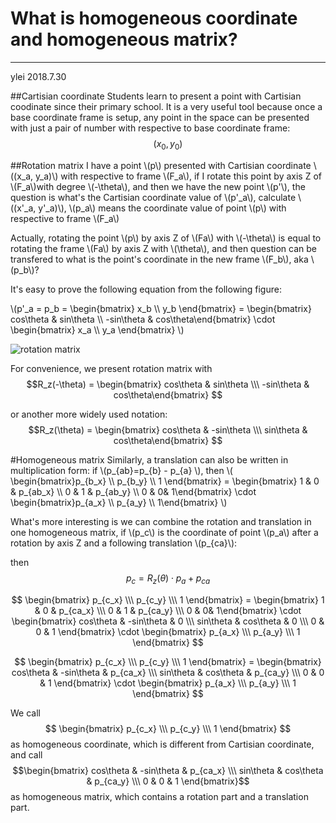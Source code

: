 # What is homogeneous coordinate and homogeneous matrix?

---
ylei 2018.7.30

##Cartisian coordinate
Students learn to present a point with Cartisian coodinate since their primary school. It is a very useful tool because once a base coordinate frame is setup, any point in the space can be presented with just a pair of number with respective to base coordinate frame:
 $$(x_{0}, y_{0})$$

##Rotation matrix
I have a point \\(p\\) presented with Cartisian coordinate \\((x_a, y_a)\\) with respective to frame \\(F_a\\), if I rotate this point by axis Z of \\(F_a\\)with degree \\(-\theta\\), and then we have the new point \\(p'\\), the question is what's the Cartisian coordinate value of \\(p'_a\\), calculate \\((x'_a, y'_a)\\), \\(p_a\\) means the coordinate value of point \\(p\\) with respective to frame \\(F_a\\) 

Actually, rotating the point \\(p\\) by axis Z of \\(Fa\\) with \\(-\theta\\) is equal to rotating the frame \\(Fa\\) by axis Z with \\(\theta\\), and then question can be transfered to what is the point's coordinate in the new frame \\(F_b\\), aka \\(p_b\\)?

It's easy to prove the following equation from the following figure:

 \\(p'_a = p_b = \begin{bmatrix} x_b \\\ y_b \end{bmatrix}  = \begin{bmatrix} cos\theta & sin\theta \\\ -sin\theta & cos\theta\end{bmatrix} \cdot \begin{bmatrix} x_a \\\ y_a \end{bmatrix} \\) 
 
![rotation matrix](https://images2017.cnblogs.com/blog/47448/201712/47448-20171205160012238-457627183.png)

For convenience, we present rotation matrix with 
$$R_z(-\theta) = \begin{bmatrix} cos\theta & sin\theta \\\ -sin\theta & cos\theta\end{bmatrix} $$

or another more widely used notation: 
$$R_z(\theta) = \begin{bmatrix} cos\theta & -sin\theta \\\ sin\theta & cos\theta\end{bmatrix} $$


#Homogeneous matrix
Similarly, a translation can also be written in multiplication form:
if \\(p_{ab}=p_{b} - p_{a} \\), then \\(
\begin{bmatrix}p_{b_x} \\\ p_{b_y} \\\ 1 \end{bmatrix} = 
\begin{bmatrix} 1 & 0 & p_{ab\_x} \\\  0 & 1 & p_{ab\_y} \\\ 0 & 0& 1\end{bmatrix} 
\cdot \begin{bmatrix}p_{a_x} \\\ p_{a_y} \\\ 1\end{bmatrix}
\\)

What's more interesting is we can combine the rotation and translation in one homogeneous matrix, if \\(p_c\\) is the coordinate of point \\(p_a\\) after a rotation by axis Z and a following translation \\(p_{ca}\\): 

then  $$  p_c = R_z(\theta) \cdot p_a + p_{ca} $$

$$ \begin{bmatrix} p_{c_x} \\\ p_{c_y} \\\ 1 \end{bmatrix} =
 \begin{bmatrix} 1 & 0 & p_{ca_x} \\\  0 & 1 & p_{ca_y} \\\ 0 & 0& 1\end{bmatrix} \cdot \begin{bmatrix} cos\theta & -sin\theta & 0 \\\ sin\theta & cos\theta & 0 \\\ 0 & 0 & 1  \end{bmatrix}  \cdot 
 \begin{bmatrix} p_{a_x} \\\ p_{a_y} \\\ 1 \end{bmatrix} $$

 $$ \begin{bmatrix} p_{c_x} \\\ p_{c_y} \\\ 1 \end{bmatrix} =
 \begin{bmatrix} 
 cos\theta & -sin\theta & p_{ca_x} \\\
  sin\theta & cos\theta & p_{ca_y} \\\ 
  0 & 0 & 1  
  \end{bmatrix}  
  \cdot 
 \begin{bmatrix} p_{a_x} \\\ p_{a_y} \\\ 1 \end{bmatrix} $$

We call $$ \begin{bmatrix} p_{c_x} \\\ p_{c_y} \\\ 1 \end{bmatrix} $$as homogeneous coordinate, which is different from Cartisian coordinate, and call 
$$\begin{bmatrix} 
 cos\theta & -sin\theta & p_{ca_x} \\\
  sin\theta & cos\theta & p_{ca_y} \\\ 
  0 & 0 & 1  
  \end{bmatrix}$$
as homogeneous matrix, which contains a rotation part and a translation part.
